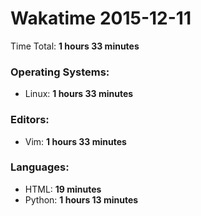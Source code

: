 # Wakatime 2015-12-11

Time Total: **1 hours 33 minutes**

### Operating Systems:
- Linux: **1 hours 33 minutes** 

### Editors:
- Vim: **1 hours 33 minutes** 

### Languages:
- HTML: **19 minutes** 
- Python: **1 hours 13 minutes** 

